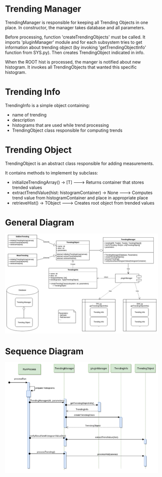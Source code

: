 
# Trending Manager

TrendingManager is responsible for keeping all Trending Objects in one place.
In constructor, the manager takes database and all parameters.

Before processing, function 'createTrendingObjects' must be called.
It imports 'pluginManager' module and for each subsystem tries to get information
about trending object (by invoking 'getTrendingObjectInfo' function from SYS.py).
Then creates TrendingObject indicated in info.

When the ROOT hist is processed, the manger is notified about new histogram.
It invokes all TrendingObjects that wanted this specific histogram.

# Trending Info
TrendingInfo is a simple object containing:
- name of trending
- description
- histograms that are used while trend processing
- TrendingObject class responsible for computing trends

# Trending Object
TrendingObject is an abstract class responsible for adding measurements.

It contains methods to implement by subclass:
- initializeTrendingArray() -> \[T] ---> Returns container that stores trended values
- extractTrendValue(hist: histogramContainer) -> None --->
Computes trend value from histogramContainer and place in appropriate place
- retrieveHist() -> TObject ---> Creates root object from trended values

# General Diagram
![Diagram](./doc/Trending.png)

# Sequence Diagram
![Sequence](./doc/Seq.png)
